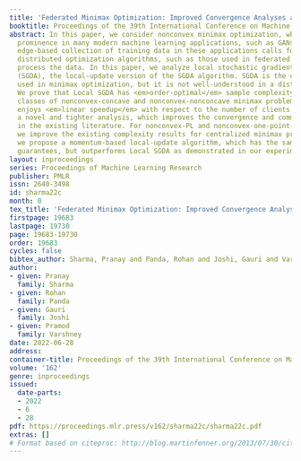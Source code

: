 ```yaml
---
title: 'Federated Minimax Optimization: Improved Convergence Analyses and Algorithms'
booktitle: Proceedings of the 39th International Conference on Machine Learning
abstract: In this paper, we consider nonconvex minimax optimization, which is gaining
  prominence in many modern machine learning applications, such as GANs. Large-scale
  edge-based collection of training data in these applications calls for communication-efficient
  distributed optimization algorithms, such as those used in federated learning, to
  process the data. In this paper, we analyze local stochastic gradient descent ascent
  (SGDA), the local-update version of the SGDA algorithm. SGDA is the core algorithm
  used in minimax optimization, but it is not well-understood in a distributed setting.
  We prove that Local SGDA has <em>order-optimal</em> sample complexity for several
  classes of nonconvex-concave and nonconvex-nonconcave minimax problems, and also
  enjoys <em>linear speedup</em> with respect to the number of clients. We provide
  a novel and tighter analysis, which improves the convergence and communication guarantees
  in the existing literature. For nonconvex-PL and nonconvex-one-point-concave functions,
  we improve the existing complexity results for centralized minimax problems. Furthermore,
  we propose a momentum-based local-update algorithm, which has the same convergence
  guarantees, but outperforms Local SGDA as demonstrated in our experiments.
layout: inproceedings
series: Proceedings of Machine Learning Research
publisher: PMLR
issn: 2640-3498
id: sharma22c
month: 0
tex_title: 'Federated Minimax Optimization: Improved Convergence Analyses and Algorithms'
firstpage: 19683
lastpage: 19730
page: 19683-19730
order: 19683
cycles: false
bibtex_author: Sharma, Pranay and Panda, Rohan and Joshi, Gauri and Varshney, Pramod
author:
- given: Pranay
  family: Sharma
- given: Rohan
  family: Panda
- given: Gauri
  family: Joshi
- given: Pramod
  family: Varshney
date: 2022-06-28
address:
container-title: Proceedings of the 39th International Conference on Machine Learning
volume: '162'
genre: inproceedings
issued:
  date-parts:
  - 2022
  - 6
  - 28
pdf: https://proceedings.mlr.press/v162/sharma22c/sharma22c.pdf
extras: []
# Format based on citeproc: http://blog.martinfenner.org/2013/07/30/citeproc-yaml-for-bibliographies/
---
```

